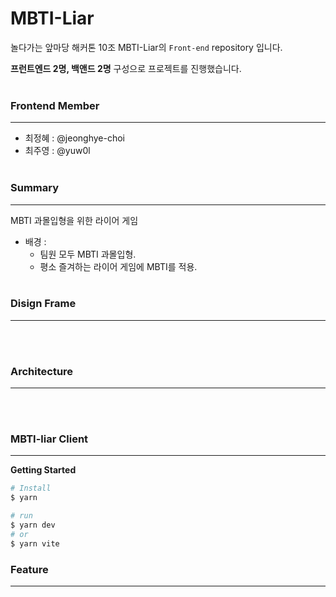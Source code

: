 # **MBTI-Liar**

놀다가는 앞마당 해커톤 10조 MBTI-Liar의 `Front-end` repository 입니다.

**프런트엔드 2명, 백앤드 2명** 구성으로 프로젝트를 진행했습니다. 
<br><br>

### **Frontend Member**
<hr>

- 최정혜 : @jeonghye-choi
- 최주영 : @yuw0l
<br><br>

### **Summary**
<hr>
MBTI 과몰입형을 위한 라이어 게임<br>

- 배경 :
  - 팀원 모두 MBTI 과몰입형.
  - 평소 즐겨하는 라이어 게임에 MBTI를 적용.
<br><br>

### **Disign Frame**
<hr>

<br><br>

### **Architecture**
<hr>

<br><br>

### **MBTI-liar Client**
<hr>

**Getting Started**

```bash
# Install
$ yarn

# run
$ yarn dev
# or
$ yarn vite
```

### **Feature**
<hr>


<br><br>
